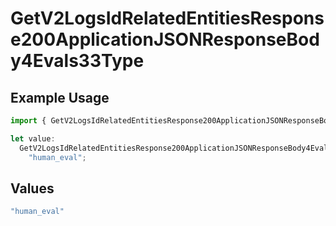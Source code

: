 # GetV2LogsIdRelatedEntitiesResponse200ApplicationJSONResponseBody4Evals33Type

## Example Usage

```typescript
import { GetV2LogsIdRelatedEntitiesResponse200ApplicationJSONResponseBody4Evals33Type } from "orq-poc-typescript-multi-env-version/models/operations";

let value:
  GetV2LogsIdRelatedEntitiesResponse200ApplicationJSONResponseBody4Evals33Type =
    "human_eval";
```

## Values

```typescript
"human_eval"
```